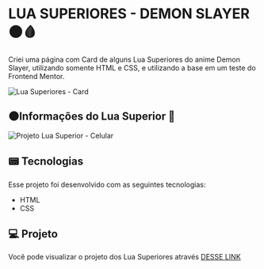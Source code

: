 # LUA SUPERIORES - DEMON SLAYER🌑🩸
Criei uma página com Card de alguns Lua Superiores do anime Demon Slayer, utilizando somente HTML e CSS, e utilizando a base em um teste do Frontend Mentor.

![Lua Superiores - Card](https://github.com/guiaugustoxy/guardioes-da-galaxia/assets/137638499/6f33a76f-5c75-4d51-bb80-2c255f6c8b3c)


## 🌑Informações do Lua Superior 📃 

![Projeto Lua Superior - Celular](https://github.com/guiaugustoxy/guardioes-da-galaxia/assets/137638499/33f98ab8-f263-4a36-be55-603d03d3a7d4)



## 📟 Tecnologias

Esse projeto foi desenvolvido com as seguintes tecnologias:

- HTML
- CSS

## 💻 Projeto

Você pode visualizar o projeto dos Lua Superiores através [DESSE LINK](https://guiaugustoxy.github.io/lua-superiores/)
